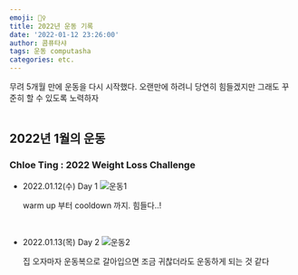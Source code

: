 ```yaml
---
emoji: 🏃‍♀️
title: 2022년 운동 기록
date: '2022-01-12 23:26:00'
author: 콤퓨타샤
tags: 운동 computasha
categories: etc.
---
```


무려 5개월 만에 운동을 다시 시작했다.
오랜만에 하려니 당연히 힘들겠지만 그래도 꾸준히 할 수 있도록 노력하자  
<br>

## 2022년 1월의 운동
### Chloe Ting : 2022 Weight Loss Challenge

- 2022.01.12(수) Day 1
    ![운동1](/exercise-chloe-1.png)  
    
    warm up 부터 cooldown 까지. 힘들다..!

<br>

- 2022.01.13(목) Day 2
    ![운동2](/exercise-chloe-2.png)  

    집 오자마자 운동복으로 갈아입으면 조금 귀찮더라도 운동하게 되는 것 같다

<br><br>

```toc

```